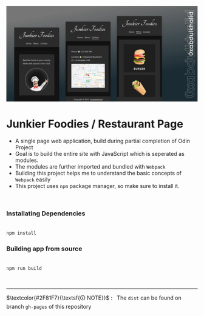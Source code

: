 ![](./design/preview.webp)

# Junkier Foodies / Restaurant Page

- A single page web application, build during partial completion of Odin Project
- Goal is to build the entire site with JavaScript which is seperated as modules.
- The modules are further imported and bundled with `Webpack`
- Building this project helps me to understand the basic concepts of `Webpack` easily
- This project uses `npm` package manager, so make sure to install it.

<br>

### Installating Dependencies
```bash

npm install
```
### Building app from source
```bash

npm run build
```

<br>

---

$\textcolor{#2F81F7}{\textsf{🛈 NOTE}}$ : &nbsp; The `dist` can be found on branch `gh-pages` of this repository
